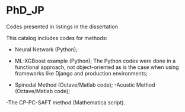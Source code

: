 # PhD_JP
Codes presented in listings in the dissertation 

This catalog includes codes for methods:
- Neural Network (Python);
- ML-XGBoost example (Python);
The Python codes were done in a functional approach, not object-oriented as is the case when using frameworks like Django and production environments;

- Spinodal Method (Octave/Matlab code);
-Acustic Method (Octave/Matlab code);

-The CP-PC-SAFT method (Mathematica script). 
